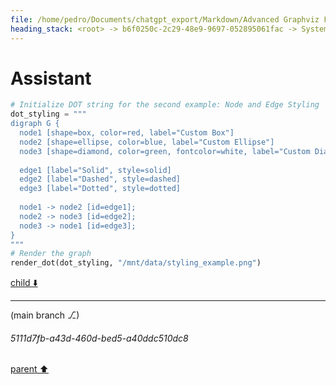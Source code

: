 ```yaml
---
file: /home/pedro/Documents/chatgpt_export/Markdown/Advanced Graphviz Features Demo.md
heading_stack: <root> -> b6f0250c-2c29-48e9-9697-052895061fac -> System -> c0382b3d-5622-418c-82c6-9718652426a2 -> System -> aaa25ba6-dd5e-4b1d-a80b-8cfeb32cd076 -> User -> 2dfbde17-251d-4960-802d-72d431931ba2 -> Assistant -> aaa29eee-17fd-487c-9deb-9b0f300cc79d -> User -> 899b2696-4470-4399-bbbf-d405265e6076 -> Assistant -> 1. Cluster Subgraphs -> aaa2a038-fe85-4b61-ac93-315b624f7960 -> User -> 247dcca5-8dcd-41d5-99b5-0f9c27db63cd -> Assistant -> 9a45f68f-3816-4a98-9de0-66386b0eb41d -> Tool -> 1c9f4085-df27-4ed2-bfd8-547cd8e5e1e2 -> Assistant -> aaa27f58-1e05-4376-b04e-3e4cacc7d472 -> User -> 3be2e9af-c5c5-49aa-8a0b-8ad2b0f975b6 -> Assistant
---
```

# Assistant

```python
# Initialize DOT string for the second example: Node and Edge Styling
dot_styling = """
digraph G {
  node1 [shape=box, color=red, label="Custom Box"]
  node2 [shape=ellipse, color=blue, label="Custom Ellipse"]
  node3 [shape=diamond, color=green, fontcolor=white, label="Custom Diamond"]
  
  edge1 [label="Solid", style=solid]
  edge2 [label="Dashed", style=dashed]
  edge3 [label="Dotted", style=dotted]
  
  node1 -> node2 [id=edge1];
  node2 -> node3 [id=edge2];
  node3 -> node1 [id=edge3];
}
"""
# Render the graph
render_dot(dot_styling, "/mnt/data/styling_example.png")
```

[child ⬇️](#5111d7fb-a43d-460d-bed5-a40ddc510dc8)

---

(main branch ⎇)
###### 5111d7fb-a43d-460d-bed5-a40ddc510dc8
[parent ⬆️](#3be2e9af-c5c5-49aa-8a0b-8ad2b0f975b6)
